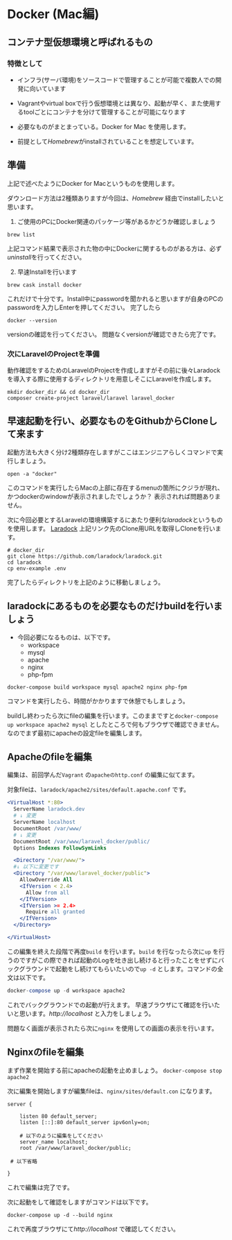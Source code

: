# Docker (Mac編)

## コンテナ型仮想環境と呼ばれるもの

### 特徴として
- インフラ(サーバ環境)をソースコードで管理することが可能で複数人での開発に向いています

- Vagrantやvirtual boxで行う仮想環境とは異なり、起動が早く、また使用するtoolごとにコンテナを分けて管理することが可能になります
 
- 必要なものがまとまっている。Docker for Mac を使用します。

- 前提として*Homebrew*がinstallされていることを想定しています。

 
## 準備

上記で述べたようにDocker for Macというものを使用します。

ダウンロード方法は2種類ありますが今回は、*Homebrew* 経由でinstallしたいと思います。

1. ご使用のPCにDocker関連のパッケージ等があるかどうか確認しましょう

```shell
brew list 
```
上記コマンド結果で表示された物の中にDockerに関するものがある方は、必ず*uninstall*を行ってください。

2. 早速Installを行います

```shell
brew cask install docker
```

これだけで十分です。Install中にpasswordを聞かれると思いますが自身のPCのpasswordを入力しEnterを押してください。
完了したら

```shell
docker --version
```
versionの確認を行ってください。
問題なくversionが確認できたら完了です。

### 次にLaravelのProjectを準備

動作確認をするためのLaravelのProjectを作成しますがその前に後々Laradockを導入する際に使用するディレクトリを用意しそこにLaravelを作成します。



```shell
mkdir docker_dir && cd docker_dir
composer create-project laravel/laravel laravel_docker
```



## 早速起動を行い、必要なものをGithubからCloneして来ます

起動方法も大きく分け2種類存在しますがここはエンジニアらしくコマンドで実行しましょう。

```shell
open -a "docker"
```
このコマンドを実行したらMacの上部に存在するmenuの箇所にクジラが現れ、かつdockerのwindowが表示されましたでしょうか？
表示されれば問題ありません。

次に今回必要とするLaravelの環境構築するにあたり便利な*laradock*というものを使用します。
[Laradock](https://github.com/laradock/laradock)
上記リンク先のClone用URLを取得しCloneを行います。

```shell
# docker_dir
git clone https://github.com/laradock/laradock.git
cd laradock
cp env-example .env
```
完了したらディレクトリを上記のように移動しましょう。


## laradockにあるものを必要なものだけbuildを行いましょう

- 今回必要になるものは、以下です。
  - workspace
  - mysql
  - apache
  - nginx
  - php-fpm

```shell
docker-compose build workspace mysql apache2 nginx php-fpm
```

コマンドを実行したら、時間がかかりますで休憩でもしましょう。

buildし終わったら次にfileの編集を行います。このままですと`docker-compose up workspace apache2 mysql` としたところで何もブラウザで確認できません。
なのでまず最初にapacheの設定fileを編集します。


## Apacheのfileを編集


編集は、前回学んだ`Vagrant` の`apacheのhttp.conf` の編集に似てます。

対象fileは、`laradock/apache2/sites/default.apache.conf` です。
```apache
<VirtualHost *:80>
  ServerName laradock.dev
  # ↓ 変更
  ServerName localhost
  DocumentRoot /var/www/
  # ↓ 変更
  DocumentRoot /var/www/laravel_docker/public/
  Options Indexes FollowSymLinks

  <Directory "/var/www/">
  #↓ 以下に変更です
  <Directory "/var/www/laravel_docker/public">
    AllowOverride All
    <IfVersion < 2.4>
      Allow from all
    </IfVersion>
    <IfVersion >= 2.4>
      Require all granted
    </IfVersion>
  </Directory>

</VirtualHost>
```

この編集を終えた段階で再度`build` を行います。`build` を行なったら次に`up` を行うのですがこの際できれば起動のLogを吐き出し続けると行ったことをせずにバックグラウンドで起動をし続けてもらいたいので`up -d` とします。コマンドの全文は以下です。

```sql
docker-compose up -d workspace apache2
```

これでバックグラウンドでの起動が行えます。
早速ブラウザにて確認を行いたいと思います。*http://localhost* と入力をしましょう。


問題なく画面が表示されたら次に`nginx` を使用しての画面の表示を行います。

## Nginxのfileを編集


まず作業を開始する前にapacheの起動を止めましょう。
`docker-compose stop apache2`

次に編集を開始しますが編集fileは、`nginx/sites/default.con` になります。

```nginx
server {

    listen 80 default_server;
    listen [::]:80 default_server ipv6only=on;
    
    # 以下のように編集をしてください
    server_name localhost;
    root /var/www/laravel_docker/public;
    
 # 以下省略
 
}
```

これで編集は完了です。

次に起動をして確認をしますがコマンドは以下です。

```shell
docker-compose up -d --build nginx
```

これで再度ブラウザにて*http://localhost* で確認してください。
